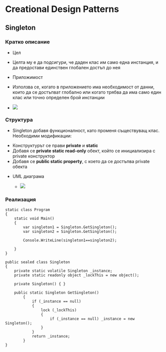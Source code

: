 # Creational Design Patterns
## Singleton

### Кратко описание
* Цел
 - Целта му е да подсигури, че даден клас им само една инстанция, и да предостави единствен глобален достъп до нея
 
* Приложимост
 - Използва се, когато в приложението има необходимост от данни, които да се достъпват глобално или когато трябва да има само един клас или точно определен брой инстанции
 
 - ![](https://sourcemaking.com/files/v2/content/patterns/Singleton_example1-2x.png)
### Структура 

* Singleton добавя функционалност, като променя съществуващ клас. Необходими модификации:
 - Конструктурът се прави **private** и **static**
 - Добавя се **private static read-only** обект, който се инициализира с private конструктор
 - Добавя се **public static property**, с което да се достъпва private обекта
* UML диаграма

  - ![](https://i-msdn.sec.s-msft.com/dynimg/IC400943.png)


### Реализация
    
    


    static class Program
    {
	    static void Main()
	    {
		    var singleton1 = Singleton.GetSingleton();
		    var singleton2 = Singleton.GetSingleton();
		    
		    Console.WriteLine(singleton1==singleton2);
	    
	    }
    }
    
    public sealed class Singleton
    {
	    private static volatile Singleton _instance;
	    private static readonly object _lockThis = new object();
	    
	    private Singleton() { }
	    
	    public static Singleton GetSingleton()
		    {
			    if (_instance == null)
			    {
				    lock (_lockThis)
				    {
				    	if (_instance == null) _instance = new Singleton();
				    }
			    }
			    return _instance;
		    }
    }


